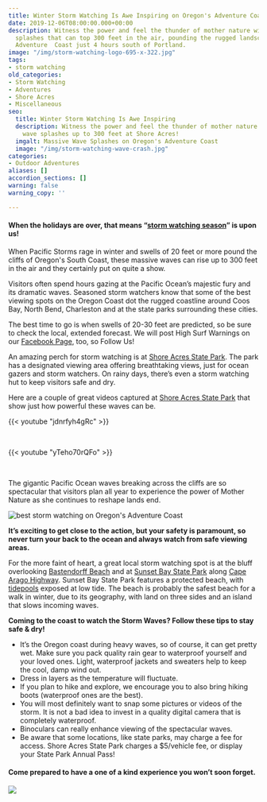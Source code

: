 ```yaml
---
title: Winter Storm Watching Is Awe Inspiring on Oregon's Adventure Coast
date: 2019-12-06T08:00:00.000+00:00
description: Witness the power and feel the thunder of mother nature with giant wave
  splashes that can top 300 feet in the air, pounding the rugged landscape of Oregon’s
  Adventure  Coast just 4 hours south of Portland.
image: "/img/storm-watching-logo-695-x-322.jpg"
tags:
- storm watching
old_categories:
- Storm Watching
- Adventures
- Shore Acres
- Miscellaneous
seo:
  title: Winter Storm Watching Is Awe Inspiring
  description: Witness the power and feel the thunder of mother nature with giant
    wave splashes up to 300 feet at Shore Acres!
  imgalt: Massive Wave Splashes on Oregon's Adventure Coast
  image: "/img/storm-watching-wave-crash.jpg"
categories:
- Outdoor Adventures
aliases: []
accordion_sections: []
warning: false
warning_copy: ''

---
```

#### When the holidays are over, that means “[storm watching season](https://www.oregonsadventurecoast.com/storm-watching/)” is upon us!

When Pacific Storms rage in winter and swells of 20 feet or more pound the cliffs of Oregon's South Coast, these massive waves can rise up to 300 feet in the air and they certainly put on quite a show.

Visitors often spend hours gazing at the Pacific Ocean’s majestic fury and its dramatic waves. Seasoned storm watchers know that some of the best viewing spots on the Oregon Coast dot the rugged coastline around Coos Bay, North Bend, Charleston and at the state parks surrounding these cities.

The best time to go is when swells of 20-30 feet are predicted, so be sure to check the local, extended forecast. We will post High Surf Warnings on our [Facebook Page](https://www.facebook.com/OregonsAdventureCoast/), too, so Follow Us!

An amazing perch for storm watching is at [Shore Acres State Park](https://www.oregonsadventurecoast.com/state-parks-and-national-lands/). The park has a designated viewing area offering breathtaking views, just for ocean gazers and storm watchers. On rainy days, there’s even a storm watching hut to keep visitors safe and dry.

Here are a couple of great videos captured at [Shore Acres State Park](http://www.shoreacres.net/) that show just how powerful these waves can be.<br>

{{< youtube "jdnrfyh4gRc" >}}

<br>

{{< youtube "yTeho70rQFo" >}}

<br>

The gigantic Pacific Ocean waves breaking across the cliffs are so spectacular that visitors plan all year to experience the power of Mother Nature as she continues to reshape lands end.

![best storm watching on Oregon's Adventure Coast](/img/storm-watching-people-695x322.jpg)

**It’s exciting to get close to the action, but your safety is paramount, so never turn your back to the ocean and always watch from safe viewing areas.**

For the more faint of heart, a great local storm watching spot is at the bluff overlooking [Bastendorff Beach](https://www.oregonsadventurecoast.com/undeveloped-beaches/) and at [Sunset Bay State Park](https://www.oregonsadventurecoast.com/state-parks-and-national-lands/) along [Cape Arago Highway](https://www.oregonsadventurecoast.com/tripideas/explore-the-cape-arago-beach-loop/). Sunset Bay State Park features a protected beach, with [tidepools](https://www.oregonsadventurecoast.com/ocean-life-and-tidepooling/) exposed at low tide. The beach is probably the safest beach for a walk in winter, due to its geography, with land on three sides and an island that slows incoming waves.

**Coming to the coast to watch the Storm Waves? Follow these tips to stay safe & dry!**

* It’s the Oregon coast during heavy waves, so of course, it can get pretty wet. Make sure you pack quality rain gear to waterproof yourself and your loved ones. Light, waterproof jackets and sweaters help to keep the cool, damp wind out.
* Dress in layers as the temperature will fluctuate.
* If you plan to hike and explore, we encourage you to also bring hiking boots (waterproof ones are the best).
* You will most definitely want to snap some pictures or videos of the storm. It is not a bad idea to invest in a quality digital camera that is completely waterproof.
* Binoculars can really enhance viewing of the spectacular waves.
* Be aware that some locations, like state parks, may charge a fee for access. Shore Acres State Park charges a $5/vehicle fee, or display your State Park Annual Pass!

#### Come prepared to have a one of a kind experience you won’t soon forget.

![](/img/storm-watch-collage-695x322.jpg)